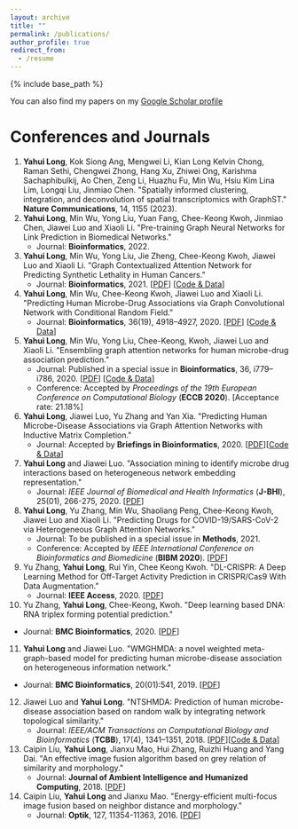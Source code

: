 ```yaml
---
layout: archive
title: ""
permalink: /publications/
author_profile: true
redirect_from:
  - /resume
---
```


{% include base_path %}

You can also find my papers on my [Google Scholar profile](https://scholar.google.com/citations?user=lUoNEgcAAAAJ&hl=zh-CN&oi=ao)

# Conferences and Journals
1. **Yahui Long**, Kok Siong Ang, Mengwei Li, Kian Long Kelvin Chong, Raman Sethi, Chengwei Zhong, Hang Xu, Zhiwei Ong, Karishma Sachaphibulkij, Ao Chen, Zeng Li, Huazhu Fu, Min Wu, Hsiu Kim Lina Lim, Longqi Liu, Jinmiao Chen. "Spatially informed clustering, integration, and deconvolution of spatial transcriptomics with GraphST." **Nature Communications**, 14, 1155 (2023).
2. **Yahui Long**, Min Wu, Yong Liu, Yuan Fang, Chee-Keong Kwoh, Jinmiao Chen, Jiawei Luo and Xiaoli Li. "Pre-training Graph Neural Networks for Link
Prediction in Biomedical Networks."
   - Journal: **Bioinformatics**, 2022. 
3. **Yahui Long**, Min Wu, Yong Liu, Jie Zheng, Chee-Keong Kwoh, Jiawei Luo and Xiaoli Li. "Graph Contextualized Attention Network for Predicting Synthetic Lethality in Human Cancers."
   - Journal: **Bioinformatics**, 2021. [[PDF](https://academic.oup.com/bioinformatics/advance-article/doi/10.1093/bioinformatics/btab110/6145565)] [[Code & Data](https://github.com/longyahui/GCATSL)]
4. **Yahui Long**, Min Wu, Chee-Keong Kwoh, Jiawei Luo and Xiaoli Li. "Predicting Human Microbe-Drug Associations via Graph Convolutional Network with Conditional Random Field."
   - Journal: **Bioinformatics**, 36(19), 4918–4927, 2020. [[PDF](https://academic.oup.com/bioinformatics/article-abstract/36/19/4918/5864717?redirectedFrom=fulltext)] [[Code & Data](https://github.com/longyahui/GCNMDA)]
5. **Yahui Long**, Min Wu, Yong Liu, Chee-Keong, Kwoh, Jiawei Luo and Xiaoli Li. "Ensembling graph attention networks for human microbe-drug association prediction."
   - Journal: Published in a special issue in **Bioinformatics**, 36, i779–i786, 2020. [[PDF](https://academic.oup.com/bioinformatics/article/36/Supplement_2/i779/6055932?searchresult=1)] [[Code & Data](https://github.com/longyahui/EGATMDA)]
   - Conference: Accepted by *Proceedings of the 19th European Conference on Computational Biology* (**ECCB 2020**). [Acceptance rate: 21.18%]
6. **Yahui Long**, Jiawei Luo, Yu Zhang and Yan Xia. "Predicting Human Microbe-Disease Associations via Graph Attention Networks with Inductive Matrix Completion."
   - Journal: Accepted by **Briefings in Bioinformatics**, 2020. [[PDF](https://academic.oup.com/bib/advance-article-abstract/doi/10.1093/bib/bbaa146/5876591)][[Code & Data](https://github.com/yahuilong/GATMDA)]
7. **Yahui Long** and Jiawei Luo. "Association mining to identify microbe drug interactions based on heterogeneous network embedding representation." 
   - Journal: *IEEE Journal of Biomedical and Health Informatics* (**J-BHI**), 25(01), 266-275, 2020. [[PDF](https://ieeexplore.ieee.org/abstract/document/9104849)]
8. **Yahui Long**, Yu Zhang, Min Wu, Shaoliang Peng, Chee-Keong Kwoh, Jiawei Luo and Xiaoli Li. "Predicting Drugs for COVID-19/SARS-CoV-2 via Heterogeneous Graph Attention Networks."
   - Journal: To be published in a special issue in **Methods**, 2021.
   - Conference: Accepted by *IEEE International Conference on Bioinformatics and Biomedicine* (**BIBM 2020**). [[PDF](https://www.researchgate.net/profile/Yahui_Long/publication/345049980_Predicting_Drugs_for_COVID-19SARS-CoV-2_via_Heterogeneous_Graph_Attention_Networks/links/6013a73792851c2d4dfeeeb6/Predicting-Drugs-for-COVID-19-SARS-CoV-2-via-Heterogeneous-Graph-Attention-Networks.pdf)]  
9. Yu Zhang, **Yahui Long**, Rui Yin, Chee Keong Kwoh. "DL-CRISPR: A Deep Learning Method for Off-Target Activity Prediction in CRISPR/Cas9 With Data Augmentation."
   - Journal: **IEEE Access**, 2020. [[PDF](https://ieeexplore.ieee.org/stamp/stamp.jsp?arnumber=9076075)] 
10. Yu Zhang, **Yahui Long**, Chee-Keong, Kwoh. "Deep learning based DNA: RNA triplex forming potential prediction."
   - Journal: **BMC Bioinformatics**, 2020. [[PDF](https://link.springer.com/article/10.1186/s12859-020-03864-0)]
11. **Yahui Long** and Jiawei Luo. "WMGHMDA: a novel weighted meta-graph-based model for predicting human microbe-disease association on heterogeneous information network."   
   - Journal: **BMC Bioinformatics**, 20(01):541, 2019. [[PDF](https://bmcbioinformatics.biomedcentral.com/articles/10.1186/s12859-019-3066-0)]
12. Jiawei Luo and **Yahui Long**. "NTSHMDA: Prediction of human microbe-disease association based on random walk by integrating network topological similarity."
    - Journal: *IEEE/ACM Transactions on Computational Biology and Bioinformatics* (**TCBB**), 17(4), 1341–1351, 2018. [[PDF](https://www.researchgate.net/profile/Yahui_Long/publication/329160756_NTSHMDA_Prediction_of_Human_Microbe-Disease_Association_Based_on_Random_Walk_by_Integrating_Network_Topological_Similarity/links/5eb2adb045851523bd464c00/NTSHMDA-Prediction-of-Human-Microbe-Disease-Association-Based-on-Random-Walk-by-Integrating-Network-Topological-Similarity.pdf)][[Code & Data](https://github.com/yahuilong/NTSHMDA)]
13. Caipin Liu, **Yahui Long**, Jianxu Mao, Hui Zhang, Ruizhi Huang and Yang Dai. "An effective image fusion algorithm based on grey relation of similarity and morphology."
    - Journal: **Journal of Ambient Intelligence and Humanized Computing**, 2018. [[PDF](https://www.researchgate.net/profile/Yahui_Long/publication/325773517_An_effective_image_fusion_algorithm_based_on_grey_relation_of_similarity_and_morphology/links/5c22d9bb458515a4c7f8ea18/An-effective-image-fusion-algorithm-based-on-grey-relation-of-similarity-and-morphology.pdf)]
14. Caipin Liu, **Yahui Long** and Jianxu Mao. "Energy-efficient multi-focus image fusion based on neighbor distance and morphology."
    - Journal: **Optik**, 127, 11354-11363, 2016. [[PDF](https://www.researchgate.net/profile/Yahui_Long/publication/308184995_Energy-efficient_Multi-focus_Image_Fusion_Based_on_Neighbor_Distance_and_Morphology/links/5f6d851a458515b7cf4c57f7/Energy-efficient-Multi-focus-Image-Fusion-Based-on-Neighbor-Distance-and-Morphology.pdf)]  

  
  

 









